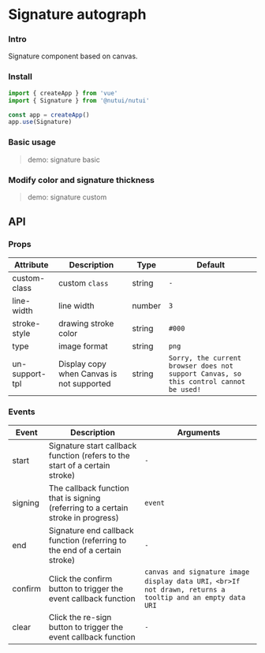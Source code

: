# Signature autograph

### Intro

Signature component based on canvas.

### Install

```js
import { createApp } from 'vue'
import { Signature } from '@nutui/nutui'

const app = createApp()
app.use(Signature)
```

### Basic usage

> demo: signature basic

### Modify color and signature thickness

> demo: signature custom

## API

### Props

| Attribute | Description | Type | Default |
| --- | --- | --- | --- |
| custom-class | custom `class` | string | `-` |
| line-width | line width | number | `3` |
| stroke-style | drawing stroke color | string | `#000` |
| type | image format | string | `png` |
| un-support-tpl | Display copy when Canvas is not supported | string | `Sorry, the current browser does not support Canvas, so this control cannot be used! ` |

### Events

| Event | Description | Arguments |
| --- | --- | --- |
| start | Signature start callback function (refers to the start of a certain stroke) | `-` |
| signing | The callback function that is signing (referring to a certain stroke in progress) | `event` |
| end | Signature end callback function (referring to the end of a certain stroke) | `-` |
| confirm | Click the confirm button to trigger the event callback function | `canvas and signature image display data URI，<br>If not drawn, returns a tooltip and an empty data URI` |
| clear | Click the re-sign button to trigger the event callback function | `-` |

